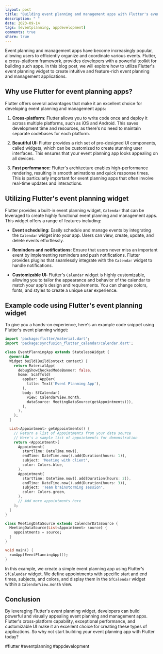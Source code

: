 ```yaml
---
layout: post
title: "Building event planning and management apps with Flutter's event planning widget"
description: " "
date: 2023-09-14
tags: [eventplanning, appdevelopment]
comments: true
share: true
---
```


Event planning and management apps have become increasingly popular, allowing users to efficiently organize and coordinate various events. Flutter, a cross-platform framework, provides developers with a powerful toolkit for building such apps. In this blog post, we will explore how to utilize Flutter's event planning widget to create intuitive and feature-rich event planning and management applications.

## Why use Flutter for event planning apps?

Flutter offers several advantages that make it an excellent choice for developing event planning and management apps:

1. **Cross-platform:** Flutter allows you to write code once and deploy it across multiple platforms, such as iOS and Android. This saves development time and resources, as there's no need to maintain separate codebases for each platform.

2. **Beautiful UI:** Flutter provides a rich set of pre-designed UI components, called widgets, which can be customized to create stunning user interfaces. This ensures that your event planning app looks appealing on all devices.

3. **Fast performance:** Flutter's architecture enables high-performance rendering, resulting in smooth animations and quick response times. This is particularly important for event planning apps that often involve real-time updates and interactions.

## Utilizing Flutter's event planning widget

Flutter provides a built-in event planning widget, `Calendar` that can be leveraged to create highly functional event planning and management apps. This widget offers a range of features including:

- **Event scheduling:** Easily schedule and manage events by integrating the `Calendar` widget into your app. Users can view, create, update, and delete events effortlessly.

- **Reminders and notifications:** Ensure that users never miss an important event by implementing reminders and push notifications. Flutter provides plugins that seamlessly integrate with the `Calendar` widget to handle notifications.

- **Customizable UI:** Flutter's `Calendar` widget is highly customizable, allowing you to tailor the appearance and behavior of the calendar to match your app's design and requirements. You can change colors, fonts, and styles to create a unique user experience.

## Example code using Flutter's event planning widget

To give you a hands-on experience, here's an example code snippet using Flutter's event planning widget:

```dart
import 'package:flutter/material.dart';
import 'package:syncfusion_flutter_calendar/calendar.dart';

class EventPlanningApp extends StatelessWidget {
  @override
  Widget build(BuildContext context) {
    return MaterialApp(
      debugShowCheckedModeBanner: false,
      home: Scaffold(
        appBar: AppBar(
          title: Text('Event Planning App'),
        ),
        body: SfCalendar(
          view: CalendarView.month,
          dataSource: MeetingDataSource(getAppointments()),
        ),
      ),
    );
  }

  List<Appointment> getAppointments() {
    // Return a list of Appointments from your data source
    // Here's a sample list of appointments for demonstration
    return <Appointment>[
      Appointment(
        startTime: DateTime.now(),
        endTime: DateTime.now().add(Duration(hours: 1)),
        subject: 'Meeting with client',
        color: Colors.blue,
      ),
      Appointment(
        startTime: DateTime.now().add(Duration(hours: 2)),
        endTime: DateTime.now().add(Duration(hours: 3)),
        subject: 'Team brainstorming session',
        color: Colors.green,
      ),
      // Add more appointments here
    ];
  }
}

class MeetingDataSource extends CalendarDataSource {
  MeetingDataSource(List<Appointment> source) {
    appointments = source;
  }
}

void main() {
  runApp(EventPlanningApp());
}
```

In this example, we create a simple event planning app using Flutter's `SfCalendar` widget. We define appointments with specific start and end times, subjects, and colors, and display them in the `SfCalendar` widget within a `CalendarView.month` view.

## Conclusion

By leveraging Flutter's event planning widget, developers can build powerful and visually appealing event planning and management apps. Flutter's cross-platform capability, exceptional performance, and customizable UI make it an excellent choice for creating these types of applications. So why not start building your event planning app with Flutter today?

#flutter #eventplanning #appdevelopment